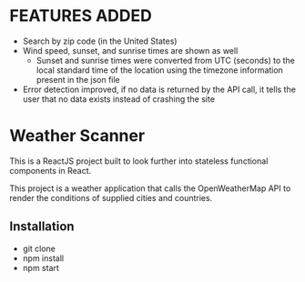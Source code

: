 # FEATURES ADDED
  - Search by zip code (in the United States)
  - Wind speed, sunset, and sunrise times are shown as well
    - Sunset and sunrise times were converted from UTC (seconds) to the local standard time of the location using the timezone information present in the json file
  - Error detection improved, if no data is returned by the API call, it tells the user that no data exists instead of crashing the site


# Weather Scanner
This is a ReactJS project built to look further into stateless functional components in React.

This project is a weather application that calls the OpenWeatherMap API to render the conditions of supplied cities and countries.


## Installation

* git clone  
* npm install
* npm start
